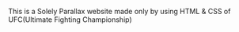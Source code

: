 This is a Solely Parallax website made only by using HTML & CSS of UFC(Ultimate Fighting Championship)
